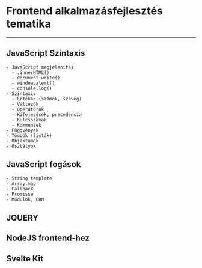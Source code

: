 # Frontend alkalmazásfejlesztés tematika

---

## JavaScript Szintaxis

    - JavaScript megjelenítés
      - .innerHTML()
      - document.write()
      - window.alert()
      - console.log()
    - Szintaxis
      - Értékek (számok, szöveg)
      - Változók
      - Operátorok
      - Kifejezések, precedencia
      - Kulcsszavak
      - Kommentek
    - Függvények
    - Tömbök (listák)
    - Objektumok
    - Osztályok

## JavaScript fogások

    - String template
    - Array.map
    - Callback
    - Promisse
    - Modulok, CDN

## JQUERY

## NodeJS frontend-hez

## Svelte Kit
